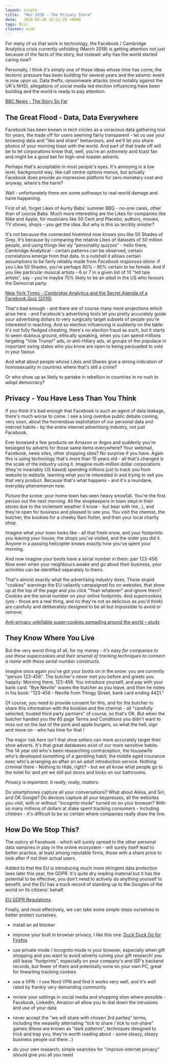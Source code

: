 ```yaml
---
layout: single
title:  "Mar-2018 - The Privacy Storm"
date:   2018-03-20 12:21:29 +0000
tags: Misc
classes: wide
---
```

For many of us that work in technology, the Facebook / Cambridge Analytica crisis currently unfolding (March 2018) is 
getting attention not just because of the facts of the story, but instead: why has the world started caring _now_?

Personally, I think it's simply one of these ideas whose time has come; the tectonic pressure has been building for 
several years and the seismic event is now upon us. Data thefts, ransomware attacks (most notably against the UK's NHS),
allegations of social media led election influencing have been building and the world is ready to pay attention.

[BBC News - The Story So Far](http://www.bbc.co.uk/news/technology-43465968)

## The Great Flood - Data, Data Everywhere

Facebook has been known in tech circles as a voracious data gathering tool for years, the trade off for users seeming
fairly transparent - let us use your browsing data and "like and share" behaviours, and we'll let you share photos of 
your morning toast with the world. And part of that trade off will be to let corporations know that, well, you're an
_extremely_ avid toast fan and might be a good bet for high-end-toaster adverts.

Perhaps that's acceptable in most people's eyes. It's annoying in a low level, background way, like call centre 
options menus, but actually Facebook does provide an impressive platform for zero monetary cost and anyway, where's 
the harm? 

Well - unfortunately there _are_ some pathways to real-world damage and harm happening. 

First of all, forget Likes of Aunty Babs' summer BBQ - no-one cares, other than of course Babs. Much more interesting 
are the Likes for companies like Nike and Apple, for musicians like 50 Cent and Placebo, authors, movies, TV shows, 
shops - you get the idea. But why is this so terribly sinister?

It's not because the connected hivemind now knows you like 50 Shades of Grey. It's because by comparing the relative 
Likes of datasets of 50 million people, and using things like sly "personality quizzes" - hello there, Cambridge 
Analytica! - certain patterns can be observed, certain correlations emerge from that data. In a nutshell it allows 
certain assumptions to be fairly reliably made from _Facebook responses alone_: if you Like 50 Shades, you're perhaps 
80% - 90% certain to be female. And if you like particular musical artists - 6 or 7 in a given list 
of 10 "tell tale artists", say - you're maybe 75% likely to be an adult in the US who favours the Democrat party.

[New York Times - Cambridge Analytica and the Secret Agenda of a Facebook Quiz (2016)](https://www.nytimes.com/2016/11/20/opinion/cambridge-analytica-facebook-quiz.html)

That's bad enough - and there are of course many more projections which arise here - and Facebook's advertising tools 
let you pretty accurately guide your advertising dollars to very surgically target subsets of people you're 
interested in reaching. And so election influencing is suddenly on the table: it's not fully fledged cheating, there's 
no election fraud as such, but it starts to seem dubious ground, ethically speaking, when you can spend millions 
targeting "Vote Trump!" ads, or anti-Hillary ads, at groups of the populace in important swing states who you know are 
open to being persuaded to vote in your favour.  

And what about people whose Likes and Shares give a strong indication of homosexuality in countries where that's still 
a crime?

Or who show up as likely to partake in rebellion in countries in no rush to adopt democracy?

## Privacy - You Have Less Than You Think

If you think it's bad enough that Facebook is such an agent of data leakage, there's much worse to come. I see a 
long overdue public debate coming, very soon, about the horrendous exploitation of our personal data and internet 
habits - by the entire internet advertising industry, not just Facebook.
  
Ever browsed a few products on Amazon or Argos and suddenly you're besieged by adverts for those same items everywhere? 
Your webmail, Facebook, news sites, other shopping sites? No surprise if you have. Again this is using technology that's
more than 15 years old - all that's changed is the scale of the industry using it. Imagine multi-million dollar 
corporations (they're invariably US based) spending millions just to track you from website to website, learning what 
you're interested in and trying to sell you that very product. Because that's what happens - and it's a mundane, 
everyday phenomenon now.

Picture the scene: your home town has seen heavy snowfall. You're the first person out the next morning. All the 
shopkeepers in town slept in their stores due to the inclement weather (I know - but bear with me...), and they're open 
for business and pleased to see you. You visit the chemist, the butcher, the bookies for a cheeky 9am flutter, and then 
your local charity shop.

Imagine what your town looks like - all that fresh snow, and your footprints: you leaving your house, the shops you've 
visited, and the order you did it. Anyone in a passing helicopter knows exactly how you've spent your morning.

And now imagine your boots have a serial number in them: pair 123-456. Now even when your neighbours awake and go about 
their business, your activities can be identified separately to theirs.

That's almost exactly what the advertising industry does. Those stupid "cookies" warnings the EU valiantly campaigned 
for on websites, that show up at the top of the page and you click "Yeah whatever" and ignore them? Cookies are the 
serial number on your online footprints. And _supercookies_ (yes - those are a real thing, and no they're not as 
delicious as you'd think) are carefully and deliberately designed to be all but impossible to avoid or remove:

[Anti-privacy unkillable super-cookies spreading around the world – study](https://www.theregister.co.uk/2015/08/17/tracking_supercookies_spreading/)

## They Know Where You Live

But the very worst thing of all, for my money - _it's easy for companies to use these supercookies and their arsenal 
of tracking techniques to connect a name with these serial-number constructs_.

Imagine once again you've got your boots on in the snow: you are currently "person 123-456". The butcher's never met 
you before and greets you happily: Morning there, 123-456. You introduce yourself, and pay with your bank card. "Bye 
Neville" waves the butcher as you leave, and then he notes in his book: "123-456 - Neville from Thingy Street, bank 
card ending 4421."

Of course, you need to provide consent for this, and for the butcher to share this information with the bookies and 
the chemist - all "carefully selected, trusted third party partners" of course, so that's OK. But when the butcher 
handed you the 85 page Terms and Conditions you didn't want to miss out on the last of the pork and apple burgers, 
so what the hell, sign and move on - who has time for that !

The major risk here isn't that shoe sellers can more accurately target their shoe adverts. It's that great 
databases exist of our more sensitive habits. The 14 year old who's been researching contraception, the housewife 
who's developed something of a gambling habit, the middle aged insurance exec who's arranging an affair on an adult 
introduction service. Nothing criminal there - Nothing to Hide, right? - but we all know what people go to the toilet 
for and yet we still put doors and locks on our bathrooms. 

_Privacy is important. It really, really, matters._

Do smartphones capture all your conversations? What about Alexa, and Siri, and OK Google? Do devices capture all your 
keypresses, all the websites you visit, with or without "incognito mode" turned on on your browser? With so many 
millions of dollars at stake spent tracking consumers - including children - it's difficult to be so certain where 
companies really draw the line.
  
## How Do We Stop This?
 
The outcry at Facebook - which will surely spread to the other personal data vampires in play in the online 
ecosystem - will surely itself lead to better practice, at least among reputable firms, those with a share price to 
look after if not their actual users.
 
Added to that the EU is introducing much more stringent data protection laws later this year, the GDPR. It's quite 
dry reading material but it has the potential to be effective, you don't need to actively do anything yourself to 
benefit, and the EU has a track record of standing up to the Googles of the world on its citizens' behalf.
 
[EU GDPR Regulations](https://www.itgovernance.co.uk/data-protection-dpa-and-eu-data-protection-regulation)

Finally, and most effectively, we can take some simple steps ourselves to better protect ourselves.

- install an ad blocker

- improve your built in browser privacy, I like this one: [Duck Duck Go for Firefox](https://addons.mozilla.org/en-GB/firefox/addon/duckduckgo-for-firefox/)

- use private mode / incognito mode in your browser, especially when gift shopping and you want to avoid adverts 
ruining your gift research! you still leave "footprints", especially on your company's and ISP's backend records, but 
fewer of them and potentially none on your own PC, great for thwarting tracking cookies

- use a VPN - I use Nord VPN and find it works very well, and it's well rated by frankly very demanding community

- review your settings in social media and shopping sites where possible - Facebook, LinkedIn, Amazon all allow you to 
dial down the intrusions and use of your data 

- never accept the "we will share with chosen 3rd parties" terms, including the weaselly alternating "tick to 
share / tick to not-share" games (these are known as "dark patterns", techniques designed to trick and trap you, 
they're worth reading about - some sleazy, sleazy business people out there...)

- do your own research; simple searches for "improve internet privacy" should give you all you need
